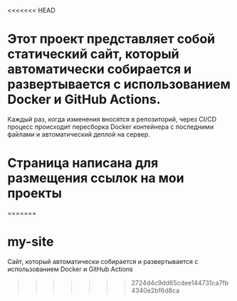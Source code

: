 <<<<<<< HEAD
# Этот проект представляет собой статический сайт, который автоматически собирается и развертывается с использованием Docker и GitHub Actions. 
Каждый раз, когда изменения вносятся в репозиторий, через CI/CD процесс происходит пересборка Docker контейнера с последними файлами и автоматический деплой на сервер.
# Страница написана для размещения ссылок на мои проекты
=======
# my-site
Сайт, который автоматически собирается и развертывается с использованием Docker и GitHub Actions
>>>>>>> 2724d4c9dd65cdee144731ca7fb4340e2bf6d8ca
